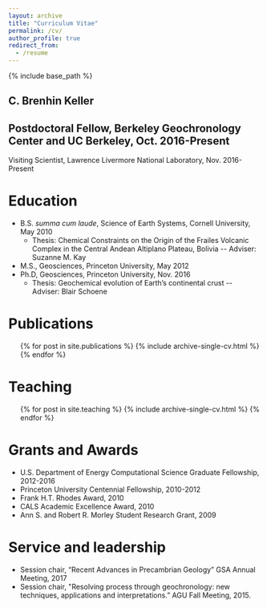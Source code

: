 ```yaml
---
layout: archive
title: "Curriculum Vitae"
permalink: /cv/
author_profile: true
redirect_from:
  - /resume
---
```

{% include base_path %}

C. Brenhin Keller
---
Postdoctoral Fellow, Berkeley Geochronology Center and UC Berkeley, Oct. 2016-Present
---
Visiting Scientist, Lawrence Livermore National Laboratory, Nov. 2016-Present

Education
======
* B.S. <i>summa cum laude</i>, Science of Earth Systems, Cornell University, May 2010
  * Thesis: Chemical Constraints on the Origin of the Frailes Volcanic Complex in the Central Andean Altiplano Plateau, Bolivia -- Adviser: Suzanne M. Kay
* M.S., Geosciences, Princeton University, May 2012
* Ph.D, Geosciences, Princeton University, Nov. 2016
  * Thesis: Geochemical evolution of Earth’s continental crust -- Adviser: Blair Schoene


Publications
======
  <ul>{% for post in site.publications %}
    {% include archive-single-cv.html %}
  {% endfor %}</ul>
  
Teaching
======
  <ul>{% for post in site.teaching %}
    {% include archive-single-cv.html %}
  {% endfor %}</ul>


Grants and Awards
======
* U.S. Department of Energy Computational Science Graduate Fellowship, 2012-2016
* Princeton University Centennial Fellowship, 2010-2012
* Frank H.T. Rhodes Award, 2010
* CALS Academic Excellence Award, 2010
* Ann S. and Robert R. Morley Student Research Grant, 2009
  
Service and leadership
======
* Session chair, “Recent Advances in Precambrian Geology” GSA Annual Meeting, 2017 
* Session chair, "Resolving process through geochronology: new techniques, applications and interpretations.” AGU Fall Meeting, 2015.
